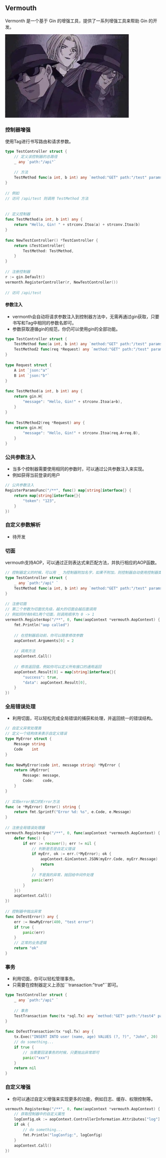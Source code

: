 ## Vermouth

Vermonth 是一个基于 Gin 的增强工具，提供了一系列增强工具来帮助 Gin 的开发。

<img src="./img/banner2.jpg" alt="vermonth" width="400" />

### 控制器增强

使用Tag进行书写路由和请求参数。

```go
type TestController struct {
	// 定义该控制器的总路径
    _ any `path:"/api"`

	// 方法
	TestMethod func(a int, b int) any `method:"GET" path:"/test" params:"a,b"`
}

// 例如
// 访问 /api/test 则调用 TestMethod 方法


// 定义控制器
func TestMethod(a int, b int) any {
	return "Hello, Gin! " + strconv.Itoa(a) + strconv.Itoa(b)
}

func NewTestController() *TestController {
	return &TestController{
        TestMethod: TestMethod,
    }
}

// 注册控制器
r := gin.Default()
vermonth.RegisterController(r, NewTestController())

// 访问 /api/test

```

#### 参数注入

- vermonth会自动将请求参数注入到控制器方法中，无需再通过gin获取，只要书写和Tag中相同的参数名即可。
- 参数获取遵循gin的规范，你仍可以使用gin的全部功能。

```go
type TestController struct {
	TestMethod func(a int, b int) any `method:"GET" path:"/test" params:"a,b"`
	TestMethod2 func(req *Request) any `method:"GET" path:"/test" params:"req"`
}

type Request struct {
	A int `json:"a"`
	B int `json:"b"`
}

func TestMethod(a int, b int) any {
	return gin.H{
		"message": "Hello, Gin!" + strconv.Itoa(a+b),
	}
}

func TestMethod2(req *Request) any {
	return gin.H{
		"message": "Hello, Gin!" + strconv.Itoa(req.A+req.B),
	}
}
```

### 公共参数注入
- 当多个控制器需要使用相同的参数时，可以通过公共参数注入来实现。
- 例如获得当前登录的用户
```go
// 公共参数注入
RegisterParamsFunc("/**", func() map[string]interface{} {
	return map[string]interface{}{
		"token": "123",
	}
})

```


### 自定义参数解析
- 待开发


### 切面

vermouth支持AOP，可以通过正则表达式来匹配方法，并执行相应的AOP函数。

```go
// 控制器定义的时候，可以用 _ 为控制器附加名字，如果不附加，则控制器自动使用控制器类型名作为名字
type TestController struct {
    _ any `path:"/api" `
	TestMethod func(a int, b int) any `method:"GET" path:"/test" params:"a,b"`
}

// 注册切面
// 第二个参数为切面优先级，越大的切面会越后面调用
// 例如同时有0和1两个切面，则调用顺序为 0 -> 1
vermonth.RegisterAop("/**", 0, func(aopContext *vermouth.AopContext) {
	fmt.Println("aop called")

	// 在控制器启动前，你可以随意修改参数
	aopContext.Arguments[0] = 2

	// 调用方法
	aopContext.Call()

	// 修改返回值，例如你可以定义所有接口的通用返回
	aopContext.Result[0] = map[string]interface{}{
		"success": true,
		"data": aopContext.Result[0],
	}
})
```

### 全局错误处理
- 利用切面，可以轻松完成全局错误的捕获和处理，并返回统一的错误结构。

```go
// 自定义异常处理类
// 定义一个结构体来表示自定义错误
type MyError struct {
	Message string
	Code    int
}

func NewMyError(code int, message string) *MyError {
	return &MyError{
		Message: message,
		Code:    code,
	}
}

// 实现error接口的Error方法
func (e *MyError) Error() string {
	return fmt.Sprintf("Error %d: %s", e.Code, e.Message)
}

// 注册全局错误处理器
vermouth.RegisterAop("/**", 0, func(aopContext *vermouth.AopContext) {
	defer func() {
		if err := recover(); err != nil {
			// 判断是否是自定义错误
			if myErr, ok := err.(*MyError); ok {
				aopContext.GinContext.JSON(myErr.Code, myErr.Message)
				return
			}
			// 不是我的异常，抛回给中间件处理
			panic(err)
		}
	}()
	aopContext.Call()
})

// 控制器中抛出异常
func DoTestError() any {
	err := NewMyError(400, "test error")
	if true {
		panic(err)
	}
	// 正常的业务逻辑
	return "ok"
}
```

### 事务
- 利用切面，你可以轻松管理事务。
- 只需要在控制器定义上添加```transaction:"true"``即可。
```go
type TestController struct {
    _ any `path:"/api" `

	// 事务
	TestTransaction func(tx *sql.Tx) any `method:"GET" path:"/test4" params:"tx" transaction:"true"`
}

func DoTestTransaction(tx *sql.Tx) any {
	tx.Exec("INSERT INTO user (name, age) VALUES (?, ?)", "John", 20)
	// do something...
	if true {
		// 当需要回滚事务的时候，只要抛出异常即可
		panic("xxx")
	}
	return nil
}
```


### 自定义增强
- 你可以通过自定义增强来实现更多的功能，例如日志、缓存、权限控制等。

```go
vermouth.RegisterAop("/**", 0, func(aopContext *vermouth.AopContext) {
	// 获取控制器中的自定义属性
	logConfig,ok := aopContext.ControllerInformation.Attributes["log"]
	if ok {
		// do something...
		fmt.Println("logConfig:", logConfig)
	}
	aopContext.Call()
})
```

